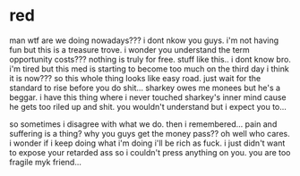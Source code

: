 # red

man wtf are we doing nowadays???  i dont nkow you guys.  i'm not having fun but this is a treasure trove. i wonder you understand the term opportunity costs???  nothing is truly for free.  stuff like this.. i dont know bro. i'm tired but this med is starting to become too much on the third day i think it is now???  so this whole thing looks like easy road.  just wait for the standard to rise before you do shit...  sharkey owes me monees but he's a beggar.  i have this thing where i never touched sharkey's inner mind cause he gets too riled up and shit.  you wouldn't understand but i expect you to...

so sometimes i disagree with what we do.  then i remembered...  pain and suffering is  a thing?   why you guys get the money pass??  oh well who cares. i wonder if i keep doing what i'm doing i'll be rich as fuck.  i just didn't want to expose your retarded ass so i couldn't press anything on you.  you are too fragile myk friend...
